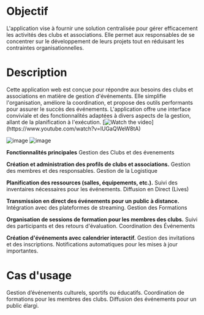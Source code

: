 # Objectif
L'application vise à fournir une solution centralisée pour gérer efficacement les activités des clubs et associations. Elle permet aux responsables de se concentrer sur le développement de leurs projets tout en réduisant les contraintes organisationnelles.
# Description
Cette application web est conçue pour répondre aux besoins des clubs et associations en matière de gestion d'événements. Elle simplifie l'organisation, améliore la coordination, et propose des outils performants pour assurer le succès des événements.
L'application offre une interface conviviale et des fonctionnalités adaptées à divers aspects de la gestion, allant de la planification à l'exécution.
[![Watch the video]([https://img.youtube.com/vi/watch?v=lUGaQWeW8tA/0.jpg](https://1.bp.blogspot.com/-zaoiLHspoKI/XeI_0uFAeCI/AAAAAAAAF38/CyHgdY8bdOQ7d979yOJ0voSIA8b5bAF2wCLcBGAsYHQ/s1600/Youtube-Icon-2000x2000.png))](https://www.youtube.com/watch?v=lUGaQWeW8tA)

![image](https://github.com/user-attachments/assets/28fd0a38-e351-467b-9829-6b6068bd1fab)
![image](https://github.com/user-attachments/assets/a4f9eaac-e4f4-4fbf-8a60-7af3f077c7c2)


**Fonctionnalités principales**
Gestion des Clubs et des évenements

**Création et administration des profils de clubs et associations.**
Gestion des membres et des responsables.
Gestion de la Logistique

**Planification des ressources (salles, équipements, etc.).**
Suivi des inventaires nécessaires pour les événements.
Diffusion en Direct (Lives)

**Transmission en direct des événements pour un public à distance.**
Intégration avec des plateformes de streaming.
Gestion des Formations

**Organisation de sessions de formation pour les membres des clubs.**
Suivi des participants et des retours d'évaluation.
Coordination des Événements

**Création d'événements avec calendrier interactif.**
Gestion des invitations et des inscriptions.
Notifications automatiques pour les mises à jour importantes.

# Cas d'usage
Gestion d’événements culturels, sportifs ou éducatifs.
Coordination de formations pour les membres des clubs.
Diffusion des événements pour un public élargi.
